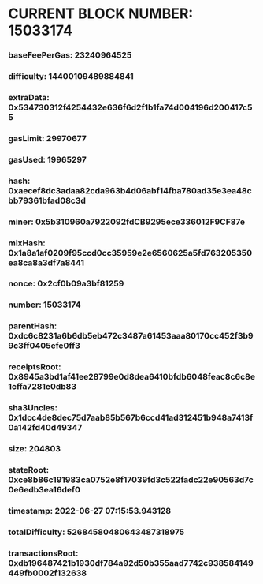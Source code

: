 # CURRENT BLOCK NUMBER: 15033174

### baseFeePerGas: 23240964525
### difficulty: 14400109489884841
### extraData: 0x534730312f4254432e636f6d2f1b1fa74d004196d200417c55
### gasLimit: 29970677
### gasUsed: 19965297
### hash: 0xaecef8dc3adaa82cda963b4d06abf14fba780ad35e3ea48cbb79361bfad08c3d
### miner: 0x5b310960a7922092fdCB9295ece336012F9CF87e
### mixHash: 0x1a8a1af0209f95ccd0cc35959e2e6560625a5fd763205350ea8ca8a3df7a8441
### nonce: 0x2cf0b09a3bf81259
### number: 15033174
### parentHash: 0xdc6c8231a6b6db5eb472c3487a61453aaa80170cc452f3b99c3ff0405efe0ff3
### receiptsRoot: 0x8945a3bd1af41ee28799e0d8dea6410bfdb6048feac8c6c8e1cffa7281e0db83
### sha3Uncles: 0x1dcc4de8dec75d7aab85b567b6ccd41ad312451b948a7413f0a142fd40d49347
### size: 204803
### stateRoot: 0xce8b86c191983ca0752e8f17039fd3c522fadc22e90563d7c0e6edb3ea16def0
### timestamp: 2022-06-27 07:15:53.943128
### totalDifficulty: 52684580480643487318975
### transactionsRoot: 0xdb196487421b1930df784a92d50b355aad7742c938584149449fb0002f132638
